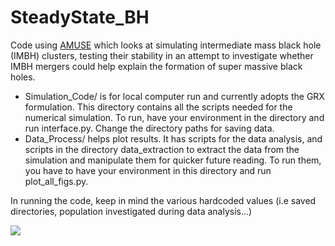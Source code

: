 # SteadyState_BH
Code using [AMUSE](https://amuse.readthedocs.io/en/latest/) which looks at simulating intermediate mass black hole (IMBH) clusters, testing their stability in an attempt to investigate whether IMBH mergers could help explain the formation of super massive black holes.


- Simulation_Code/ is for local computer run and currently adopts the GRX formulation. This directory contains all the scripts needed for the numerical simulation. To run, have your environment in the directory and run interface.py. Change the directory paths for saving data.
- Data\_Process/ helps plot results. It has scripts for the data analysis, and scripts in the directory data\_extraction to extract the data from the simulation and manipulate them for quicker future reading. To run them, you have to have your environment in this directory and run plot_all_figs.py.

In running the code, keep in mind the various hardcoded values (i.e saved directories, population investigated during data analysis...)

![](https://imgur.com/a/gWdje2c)
